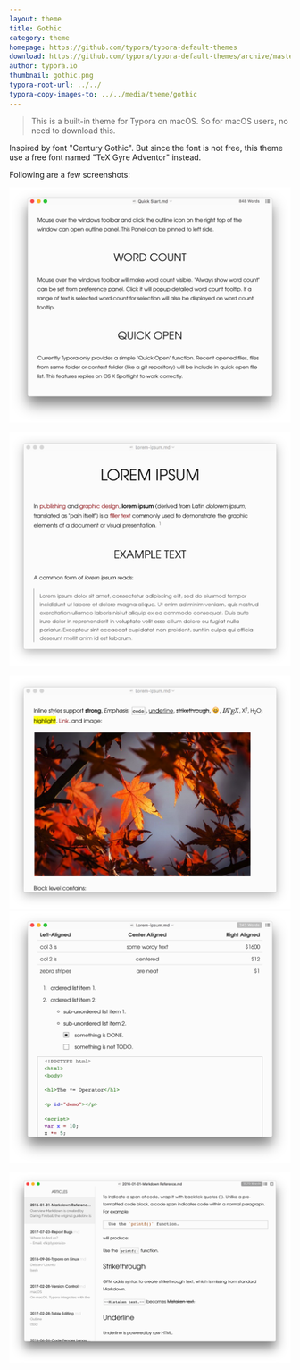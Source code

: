 ```yaml
---
layout: theme
title: Gothic
category: theme
homepage: https://github.com/typora/typora-default-themes
download: https://github.com/typora/typora-default-themes/archive/master.zip
author: typora.io
thumbnail: gothic.png
typora-root-url: ../../
typora-copy-images-to: ../../media/theme/gothic
---
```


> This is a built-in theme for Typora on macOS. So for macOS users, no need to download this.

Inspired by font "Century Gothic". But since the font is not free, this theme use a free font named "TeX Gyre Adventor" instead. 

Following are a few screenshots: 

![Snip20160917_6](/media/theme/gothic/Snip20160917_6.png)

![Snip20160917_2](/media/theme/gothic/Snip20160917_2.png)

![Snip20160917_3](/media/theme/gothic/Snip20160917_3.png) ![Snip20160917_5](/media/theme/gothic/Snip20160917_5.png)

![Snip20170803_4](/media/theme/gothic/Snip20170803_4.png)